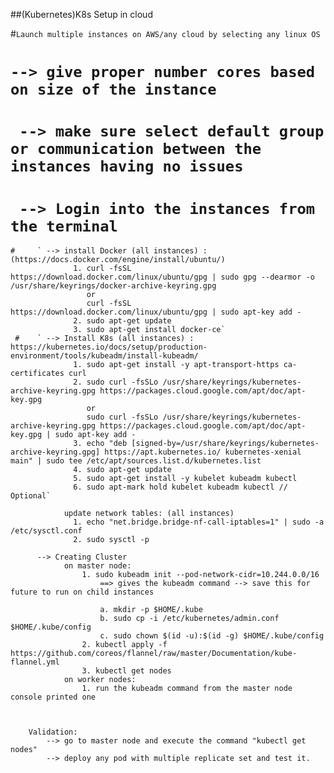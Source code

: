 ##(Kubernetes)K8s Setup in cloud

#`Launch multiple instances on AWS/any cloud by selecting any linux OS `
 #  `--> give proper number cores based on size of the instance `
  #  ` --> make sure select default group or communication between the instances having no issues`
   #    ` --> Login into the instances from the terminal`
    #     ` --> install Docker (all instances) : (https://docs.docker.com/engine/install/ubuntu/)
                  1. curl -fsSL https://download.docker.com/linux/ubuntu/gpg | sudo gpg --dearmor -o /usr/share/keyrings/docker-archive-keyring.gpg
                     or
                     curl -fsSL https://download.docker.com/linux/ubuntu/gpg | sudo apt-key add -
                  2. sudo apt-get update
                  3. sudo apt-get install docker-ce`
     #    ` --> Install K8s (all instances) : https://kubernetes.io/docs/setup/production-environment/tools/kubeadm/install-kubeadm/
                  1. sudo apt-get install -y apt-transport-https ca-certificates curl
                  2. sudo curl -fsSLo /usr/share/keyrings/kubernetes-archive-keyring.gpg https://packages.cloud.google.com/apt/doc/apt-key.gpg
                     or 
                     sudo curl -fsSLo /usr/share/keyrings/kubernetes-archive-keyring.gpg https://packages.cloud.google.com/apt/doc/apt-key.gpg | sudo apt-key add -
                  3. echo "deb [signed-by=/usr/share/keyrings/kubernetes-archive-keyring.gpg] https://apt.kubernetes.io/ kubernetes-xenial main" | sudo tee /etc/apt/sources.list.d/kubernetes.list
                  4. sudo apt-get update
                  5. sudo apt-get install -y kubelet kubeadm kubectl
                  6. sudo apt-mark hold kubelet kubeadm kubectl // Optional`
                  
                update network tables: (all instances)
                  1. echo "net.bridge.bridge-nf-call-iptables=1" | sudo -a /etc/sysctl.conf
                  2. sudo sysctl -p
                  
          --> Creating Cluster
                on master node:
                    1. sudo kubeadm init --pod-network-cidr=10.244.0.0/16 
                        ==> gives the kubeadm command --> save this for future to run on child instances

                        a. mkdir -p $HOME/.kube
                        b. sudo cp -i /etc/kubernetes/admin.conf $HOME/.kube/config
                        c. sudo chown $(id -u):$(id -g) $HOME/.kube/config
                    2. kubectl apply -f https://github.com/coreos/flannel/raw/master/Documentation/kube-flannel.yml 
                    3. kubectl get nodes
                on worker nodes:
                    1. run the kubeadm command from the master node console printed one
                    
                    
                    
        Validation:
            --> go to master node and execute the command "kubectl get nodes"
            --> deploy any pod with multiple replicate set and test it.
                  
